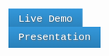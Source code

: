 <a style="background: #3498db;
  background-image: -webkit-linear-gradient(top, #3498db, #2980b9);
  background-image: -moz-linear-gradient(top, #3498db, #2980b9);
  background-image: -ms-linear-gradient(top, #3498db, #2980b9);
  background-image: -o-linear-gradient(top, #3498db, #2980b9);
  background-image: linear-gradient(to bottom, #3498db, #2980b9);
  text-shadow: 1px 1px 3px #666666;
  font-family: Courier New;
  color: #ffffff;
  font-size: 20px;
  padding: 10px 20px 10px 20px;
  text-decoration: none;
  border:none;" onclick="http://www.google.com">Live Demo</a>

  <a style="background: #3498db;
  background-image: -webkit-linear-gradient(top, #3498db, #2980b9);
  background-image: -moz-linear-gradient(top, #3498db, #2980b9);
  background-image: -ms-linear-gradient(top, #3498db, #2980b9);
  background-image: -o-linear-gradient(top, #3498db, #2980b9);
  background-image: linear-gradient(to bottom, #3498db, #2980b9);
  text-shadow: 1px 1px 3px #666666;
  font-family: Courier New;
  color: #ffffff;
  font-size: 20px;
  padding: 10px 20px 10px 20px;
  text-decoration: none;
  border:none;" onclick="http://www.google.com">Presentation</a>
